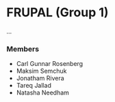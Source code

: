 # FRUPAL (Group 1)
...

### Members
- Carl Gunnar Rosenberg
- Maksim Semchuk
- Jonatham Rivera
- Tareq Jallad
- Natasha Needham


